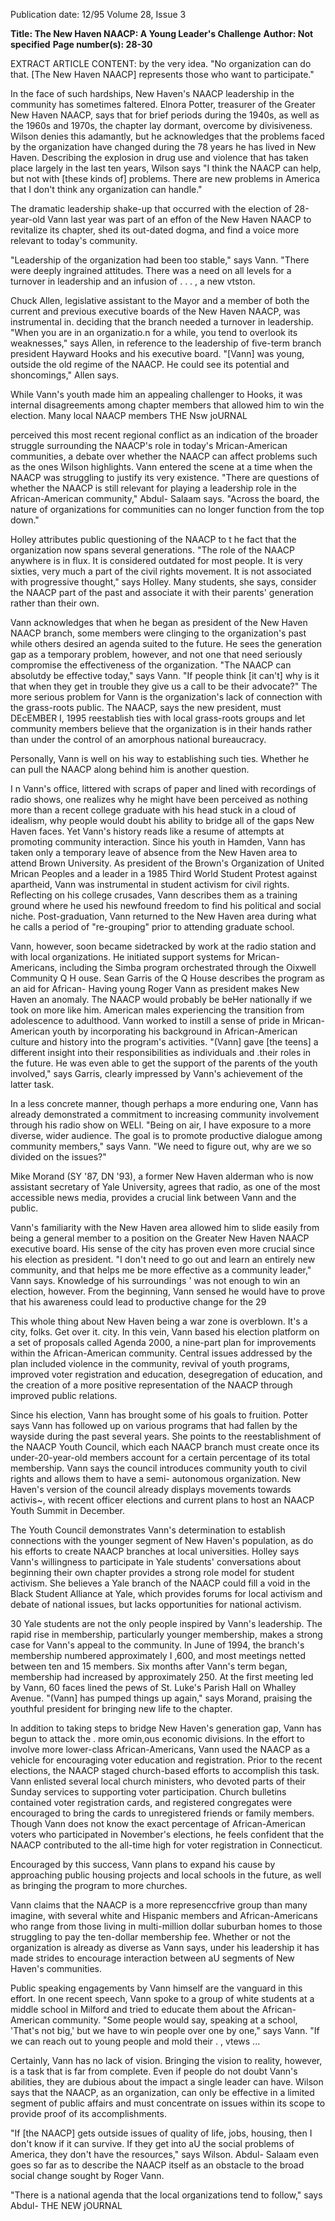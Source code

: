Publication date: 12/95
Volume 28, Issue 3

**Title: The New Haven NAACP: A Young Leader's Challenge**
**Author: Not specified**
**Page number(s): 28-30**

EXTRACT ARTICLE CONTENT:
by the very idea. "No organization can do 
that. [The New Haven NAACP] represents 
those who want to participate." 

In the face of such hardships, New 
Haven's NAACP leadership in the 
community has sometimes faltered. Elnora 
Potter, treasurer of the Greater New Haven 
NAACP, says that for brief periods during 
the 1940s, as well as the 1960s and 1970s, 
the chapter lay dormant, overcome by 
divisiveness. Wilson denies this adamantly, 
but he acknowledges that the problems 
faced by the organization have changed 
during the 78 years he has lived in New 
Haven. Describing the explosion in drug 
use and violence that has taken place 
largely in the last ten years, Wilson says "I 
think the NAACP can help, but not with 
[these kinds of] problems. There are new 
problems in America that I don't think any 
organization can handle." 

The dramatic leadership shake-up that 
occurred with the election of 28-year-old 
Vann last year was part of an effon of the 
New Haven NAACP to revitalize its 
chapter, shed its out-dated dogma, and 
find a voice more relevant to today's 
community. 

"Leadership 
of 
the 
organization had been too stable," says 
Vann. "There were deeply ingrained 
attitudes. There was a need on all levels for 
a turnover in leadership and an infusion of . 
. . , 
a new vtston. 

Chuck Allen, legislative assistant to the 
Mayor and a member of both the current 
and previous executive boards of the New 
Haven NAACP, was instrumental in. 
deciding that the branch needed a turnover 
in leadership. "When you are in an 
organizatio.n for a while, you tend to 
overlook its weaknesses," says Allen, in 
reference to the leadership of five-term 
branch president Hayward Hooks and his 
executive board. "[Vann] was young, 
outside the old regime of the NAACP. He 
could see 
its 
potential and 
shoncomings," Allen says. 

While Vann's youth made him an 
appealing challenger to Hooks, it was 
internal disagreements among chapter 
members that allowed him to win the 
election. Many local NAACP members 
THE Nsw joURNAL 


perceived this most recent regional conflict 
as an indication of the broader struggle 
surrounding the NAACP's role in today's 
Mrican-American communities, a debate 
over whether the NAACP can affect 
problems such as the ones Wilson 
highlights. Vann entered the scene at a 
time when the NAACP was struggling to 
justify its very existence. "There are 
questions of whether the NAACP is still 
relevant for playing a leadership role in the 
African-American community," Abdul-
Salaam says. "Across the board, the nature 
of organizations for communities can no 
longer function from the top down." 

Holley attributes public questioning of 
the NAACP to t he fact that the 
organization now spans several generations. 
"The role of the NAACP anywhere is in 
flux. It is considered outdated for most 
people. It is very sixties, very much a part 
of the civil rights movement. It is not 
associated with progressive thought," says 
Holley. Many students, she says, consider 
the NAACP part of the past and associate 
it with their parents' generation rather than 
their own. 

Vann acknowledges that when he began 
as president of the New Haven NAACP 
branch, some members were clinging to the 
organization's past while others desired an 
agenda suited to the future. He sees the 
generation gap as a temporary problem, 
however, and not one that need seriously 
compromise the effectiveness of the 
organization. "The NAACP can absolutdy 
be effective today," says Vann. "If people 
think [it can't] why is it that when they get 
in trouble they give us a call to be their 
advocate?" The more serious problem for 
Vann is the organization's lack of 
connection with the grass-roots public. The 
NAACP, says the new president, must 
DEcEMBER I, 1995 
reestablish ties with local grass-roots groups 
and let community members believe that 
the organization is in their hands rather 
than under the control of an amorphous 
national bureaucracy. 

Personally, Vann is well on his way to 
establishing such ties. Whether he can pull 
the NAACP along behind him is another 
question. 

I
n Vann's office, littered with scraps of 
paper and lined with recordings of 
radio shows, one realizes why he might 
have been perceived as nothing more than a 
recent college graduate with his head stuck 
in a cloud of idealism, why people would 
doubt his ability to bridge all of the gaps 
New Haven faces. Yet Vann's history reads 
like a resume of attempts at promoting 
community interaction. Since his youth in 
Hamden, Vann has taken only a temporary 
leave of absence from the New Haven area 
to attend Brown University. As president of 
the Brown's Organization of United 
Mrican Peoples and a leader in a 1985 
Third World Student Protest against 
apartheid, Vann was instrumental in 
student activism for civil rights. Reflecting 
on his college crusades, Vann describes 
them as a training ground where he used 
his newfound freedom to find his political 
and social niche. Post-graduation, Vann 
returned to the New Haven area during 
what he calls a period of "re-grouping" 
prior to attending graduate school. 

Vann, 
however, 
soon 
became 
sidetracked by work at the radio station 
and with local organizations. He initiated 
support systems for Mrican-Americans, 
including the Simba program orchestrated 
through the Oixwell Community Q 
H ouse. Sean Garris of the Q House 
describes the program as an aid for African-
Having young Roger Vann 
as president makes New 
Haven an anomaly. The 
NAACP would probably 
be beHer nationally if we 
took on more like him. 
American males experiencing the transition 
from adolescence to adulthood. Vann 
worked to instill a sense of pride in 
Mrican-American youth by incorporating 
his background in African-American 
culture and history into the program's 
activities. "(Vann] gave [the teens] a 
different insight into their responsibilities 
as individuals and .their roles in the future. 
He was even able to get the support of the 
parents of the youth involved," says Garris, 
clearly impressed by Vann's achievement of 
the latter task. 

In a less concrete manner, though 
perhaps a more enduring one, Vann has 
already demonstrated a commitment to 
increasing community involvement 
through his radio show on WELl. "Being 
on air, I have exposure to a more diverse, 
wider audience. The goal is to promote 
productive dialogue among community 
members," says Vann. "We need to figure 
out, why are we so divided on the issues?" 

Mike Morand (SY '87, DN '93), a former 
New Haven alderman who is now assistant 
secretary of Yale University, agrees that 
radio, as one of the most accessible news 
media, provides a crucial link between 
Vann and the public. 

Vann's familiarity with the New Haven 
area allowed him to slide easily from being 
a general member to a position on the 
Greater New Haven NAACP executive 
board. His sense of the city has proven even 
more crucial since his election as president. 
"I don't need to go out and learn an 
entirely new community, and that helps me 
be more effective as a community leader," 
Vann says. Knowledge of his surroundings ' 
was not enough to win an election, 
however. From the beginning, Vann sensed 
he would have to prove that his awareness 
could lead to productive change for the 
29 


This whole thing about 
New Haven being a war 
zone is overblown. It's a 
city, folks. Get over it. 
city. In this vein, Vann based his election 
platform on a set of proposals called 
Agenda 2000, a nine-part plan for 
improvements within the African-American 
community. Central issues addressed by the 
plan included violence in the community, 
revival of youth programs, improved voter 
registration and education, desegregation of 
education, and the creation of a more 
positive representation of the NAACP 
through improved public relations. 

Since his election, Vann has brought 
some of his goals to fruition. Potter says 
Vann has followed up on various programs 
that had fallen by the wayside during the 
past several years. She points to the 
reestablishment of the NAACP Youth 
Council, which each NAACP branch must 
create once its under-20-year-old members 
account for a certain percentage of its total 
membership. Vann says the council 
introduces community youth to civil rights 
and allows them to have a semi-
autonomous organization. New Haven's 
version of the council already displays 
movements towards activis~, with recent 
officer elections and current plans to host 
an NAACP Youth Summit in December. 

The Youth Council demonstrates 
Vann's determination to establish 
connections with the younger segment of 
New Haven's population, as do his efforts 
to create NAACP branches at local 
universities. Holley says Vann's willingness 
to 
participate 
in 
Yale 
students' 
conversations about beginning their own 
chapter provides a strong role model for 
student activism. She believes a Yale branch 
of the NAACP could fill a void in the 
Black Student Alliance at Yale, which 
provides forums for local activism and 
debate of national issues, but lacks 
opportunities for national activism. 

30 
Yale students are not the only people 
inspired by Vann's leadership. The rapid 
rise in membership, particularly younger 
membership, makes a strong case for Vann's 
appeal to the community. In June of 1994, 
the branch's membership numbered 
approximately I ,600, and most meetings 
netted between ten and 15 members. Six 
months after Vann's term began, 
membership 
had 
increased 
by 
approximately 250. At the first meeting led 
by Vann, 60 faces lined the pews of St. 
Luke's Parish Hall on Whalley Avenue. 
"(Vann] has pumped things up again," says 
Morand, praising the youthful president 
for bringing new life to the chapter. 

In addition to taking steps to bridge 
New Haven's generation gap, Vann has 
begun to attack the . more omin,ous 
economic divisions. In the effort to involve 
more lower-class African-Americans, Vann 
used the NAACP as a vehicle for 
encouraging voter education 
and 
registration. Prior to the recent elections, 
the NAACP staged church-based efforts to 
accomplish this task. Vann enlisted several 
local church ministers, who devoted parts 
of their Sunday services to supporting voter 
participation. Church bulletins contained 
voter registration cards, and registered 
congregates were encouraged to bring the 
cards to unregistered friends or family 
members. Though Vann does not know the 
exact percentage of African-American 
voters who participated in November's 
elections, he feels confident that the 
NAACP contributed to the all-time high 
for voter registration in Connecticut. 

Encouraged by this success, Vann plans to 
expand his cause by approaching public 
housing projects and local schools in the 
future, as well as bringing the program to 
more churches. 

Vann claims that the NAACP is a more 
represenccfrive group than many imagine, 
with several white and Hispanic members 
and African-Americans who range from 
those living in multi-million dollar 
suburban homes to those struggling to pay 
the ten-dollar membership fee. Whether or 
not the organization is already as diverse as 
Vann says, under his leadership it has made 
strides to encourage interaction between aU 
segments of New Haven's communities. 

Public speaking engagements by Vann 
himself are the vanguard in this effort. In 
one recent speech, Vann spoke to a group 
of white students at a middle school in 
Milford and tried to educate them about 
the African-American community. "Some 
people would say, speaking at a school, 
'That's not big,' but we have to win people 
over one by one," says Vann. "If we can 
reach out to young people and mold their 
. 
, 
vtews ... 

Certainly, Vann has no lack of vision. 
Bringing the vision to reality, however, is a 
task that is far from complete. Even if 
people do not doubt Vann's abilities, they 
are dubious about the impact a single 
leader can have. Wilson says that the 
NAACP, as an organization, can only be 
effective in a limited segment of public 
affairs and must concentrate on issues 
within its scope to provide proof of its 
accomplishments. 

"If [the NAACP] gets outside issues of 
quality of life, jobs, housing, then I don't 
know if it can survive. If they get into aU 
the social problems of America, they don't 
have the resources," says Wilson. Abdul-
Salaam even goes so far as to describe the 
NAACP itself as an obstacle to the broad 
social change sought by Roger Vann. 

"There is a national agenda that the local 
organizations tend to follow," says Abdul-
THE NEW jOURNAL